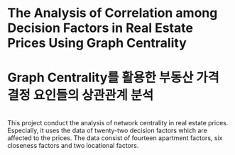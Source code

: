 # The Analysis of Correlation among Decision Factors in Real Estate Prices Using Graph Centrality
# Graph Centrality를 활용한 부동산 가격 결정 요인들의 상관관계 분석
<br>
This project conduct the analysis of network centrality in real estate prices. Especially, it uses the data of twenty-two decision factors which are affected to the prices. The data consist of fourteen apartment factors, six closeness factors and two locational factors.
